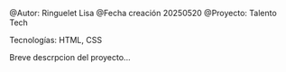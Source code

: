 @Autor: Ringuelet Lisa
@Fecha creación 20250520
@Proyecto: Talento Tech

Tecnologías: HTML, CSS

Breve descrpcion del proyecto...
